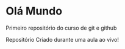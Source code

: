 # Olá Mundo
 Primeiro repositório do curso de git e github

 Repositório Criado durante uma aula ao vivo!
